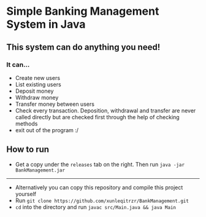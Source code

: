 # Simple Banking Management System in Java

## This system can do anything you need!
### It can...

- Create new users
- List existing users
- Deposit money
- Withdraw money
- Transfer money between users
- Check every transaction. Deposition, withdrawal and transfer are never called directly but are checked first through the help of checking methods 
- exit out of the program :/

## How to run
- Get a copy under the `releases` tab on the right. Then run
`java -jar BankManagement.jar`
---
- Alternatively you can copy this repository and compile this project yourself
- Run `git clone https://github.com/xunleqitrzr/BankManagement.git`
- `cd` into the directory and run `javac src/Main.java && java Main`
